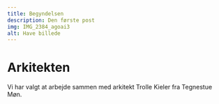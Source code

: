 ```yaml
---
title: Begyndelsen
description: Den første post
img: IMG_2384_agoai3
alt: Have billede
---
```


# Arkitekten

Vi har valgt at arbejde sammen med arkitekt Trolle Kieler fra Tegnestue Møn.
